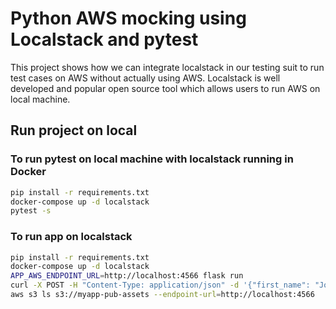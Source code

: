 # Python AWS mocking using Localstack and pytest
This project shows how we can integrate localstack in our testing suit to run test cases on AWS without actually using AWS. Localstack is well developed and popular open source tool which allows users to run AWS on local machine.

## Run project on local

### To run pytest on local machine with localstack running in Docker
```bash
pip install -r requirements.txt
docker-compose up -d localstack
pytest -s
```
### To run app on localstack
```bash
pip install -r requirements.txt
docker-compose up -d localstack
APP_AWS_ENDPOINT_URL=http://localhost:4566 flask run
curl -X POST -H "Content-Type: application/json" -d '{"first_name": "John", "last_name": "Doe"}' http://localhost:5000/generate_pdf
aws s3 ls s3://myapp-pub-assets --endpoint-url=http://localhost:4566
```